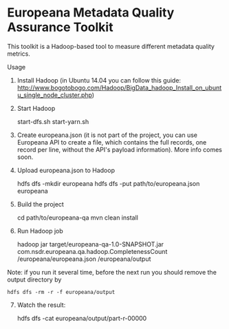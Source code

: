 # Europeana Metadata Quality Assurance Toolkit

This toolkit is a Hadoop-based tool to measure different metadata quality metrics.

Usage

1) Install Hadoop (in Ubuntu 14.04 you can follow this guide: http://www.bogotobogo.com/Hadoop/BigData_hadoop_Install_on_ubuntu_single_node_cluster.php)

2) Start Hadoop

    start-dfs.sh
    start-yarn.sh

3) Create europeana.json (it is not part of the project, you can use Europeana API to create a file, which contains the full records, one record per line, without the API's payload information). More info comes soon.

4) Upload europeana.json to Hadoop

    hdfs dfs -mkdir europeana
    hdfs dfs -put path/to/europeana.json europeana

5) Build the project

    cd path/to/europeana-qa
    mvn clean install

6) Run Hadoop job

    hadoop jar target/europeana-qa-1.0-SNAPSHOT.jar com.nsdr.europeana.qa.hadoop.CompletenessCount \
      /europeana/europeana.json /europeana/output

  Note: if you run it several time, before the next run you should remove the output directory by

    hdfs dfs -rm -r -f europeana/output

7) Watch the result:

    hdfs dfs -cat europeana/output/part-r-00000

